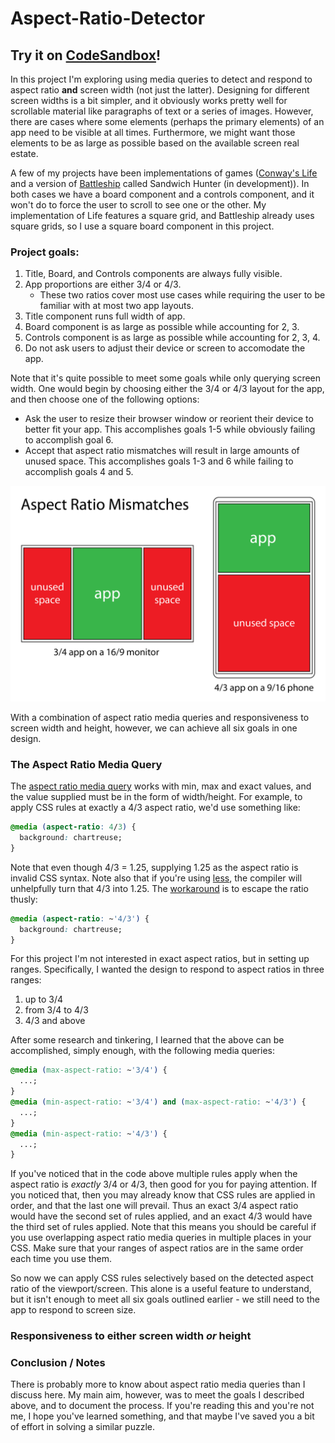# Aspect-Ratio-Detector

## Try it on [CodeSandbox](https://codesandbox.io/s/github/ChristopherJFoster/Aspect-Ratio-Detector)!

In this project I'm exploring using media queries to detect and respond to aspect ratio **and** screen width (not just the latter). Designing for different screen widths is a bit simpler, and it obviously works pretty well for scrollable material like paragraphs of text or a series of images. However, there are cases where some elements (perhaps the primary elements) of an app need to be visible at all times. Furthermore, we might want those elements to be as large as possible based on the available screen real estate.

A few of my projects have been implementations of games ([Conway's Life](https://github.com/ChristopherJFoster/Conways-Life) and a version of [Battleship](<https://en.wikipedia.org/wiki/Battleship_(game)>) called Sandwich Hunter (in development)). In both cases we have a board component and a controls component, and it won't do to force the user to scroll to see one or the other. My implementation of Life features a square grid, and Battleship already uses square grids, so I use a square board component in this project.

### Project goals:

1. Title, Board, and Controls components are always fully visible.
2. App proportions are either 3/4 or 4/3.
   - These two ratios cover most use cases while requiring the user to be familiar with at most two app layouts.
3. Title component runs full width of app.
4. Board component is as large as possible while accounting for 2, 3.
5. Controls component is as large as possible while accounting for 2, 3, 4.
6. Do not ask users to adjust their device or screen to accomodate the app.

Note that it's quite possible to meet some goals while only querying screen width. One would begin by choosing either the 3/4 or 4/3 layout for the app, and then choose one of the following options:

- Ask the user to resize their browser window or reorient their device to better fit your app. This accomplishes goals 1-5 while obviously failing to accomplish goal 6.
- Accept that aspect ratio mismatches will result in large amounts of unused space. This accomplishes goals 1-3 and 6 while failing to accomplish goals 4 and 5.

![examples of aspect ratio mismatches](src/assets/images/aspect_ratio_mismatches.png)

With a combination of aspect ratio media queries and responsiveness to screen width and height, however, we can achieve all six goals in one design.

### The Aspect Ratio Media Query

The [aspect ratio media query](https://developer.mozilla.org/en-US/docs/Web/CSS/@media/aspect-ratio) works with min, max and exact values, and the value supplied must be in the form of width/height. For example, to apply CSS rules at exactly a 4/3 aspect ratio, we'd use something like:

```css
@media (aspect-ratio: 4/3) {
  background: chartreuse;
}
```

Note that even though 4/3 = 1.25, supplying 1.25 as the aspect ratio is invalid CSS syntax. Note also that if you're using [less](http://lesscss.org/), the compiler will unhelpfully turn that 4/3 into 1.25. The [workaround](https://github.com/less/less.js/issues/3225) is to escape the ratio thusly:

```css
@media (aspect-ratio: ~'4/3') {
  background: chartreuse;
}
```

For this project I'm not interested in exact aspect ratios, but in setting up ranges. Specifically, I wanted the design to respond to aspect ratios in three ranges:

1. up to 3/4
2. from 3/4 to 4/3
3. 4/3 and above

After some research and tinkering, I learned that the above can be accomplished, simply enough, with the following media queries:

```css
@media (max-aspect-ratio: ~'3/4') {
  ...;
}
@media (min-aspect-ratio: ~'3/4') and (max-aspect-ratio: ~'4/3') {
  ...;
}
@media (min-aspect-ratio: ~'4/3') {
  ...;
}
```

If you've noticed that in the code above multiple rules apply when the aspect ratio is _exactly_ 3/4 or 4/3, then good for you for paying attention. If you noticed that, then you may already know that CSS rules are applied in order, and that the last one will prevail. Thus an exact 3/4 aspect ratio would have the second set of rules applied, and an exact 4/3 would have the third set of rules applied. Note that this means you should be careful if you use overlapping aspect ratio media queries in multiple places in your CSS. Make sure that your ranges of aspect ratios are in the same order each time you use them.

So now we can apply CSS rules selectively based on the detected aspect ratio of the viewport/screen. This alone is a useful feature to understand, but it isn't enough to meet all six goals outlined earlier - we still need to the app to respond to screen size.

### Responsiveness to either screen width _or_ height

### Conclusion / Notes

There is probably more to know about aspect ratio media queries than I discuss here. My main aim, however, was to meet the goals I described above, and to document the process. If you're reading this and you're not me, I hope you've learned something, and that maybe I've saved you a bit of effort in solving a similar puzzle.
